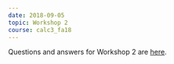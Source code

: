 ```yaml
---
date: 2018-09-05
topic: Workshop 2
course: calc3_fa18
---
```


Questions and answers for Workshop 2 are [here](http://ckottke.ncf.edu/calc3_fa18/workshop2_solns.pdf).

